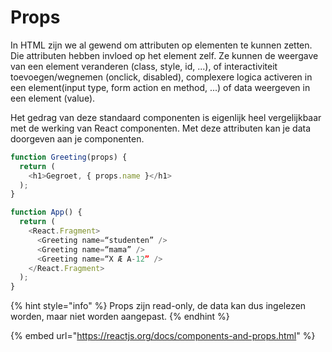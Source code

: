 # Props

In HTML zijn we al gewend om attributen op elementen te kunnen zetten. Die attributen hebben invloed op het element zelf. Ze kunnen de weergave van een element veranderen (class, style, id, ...), of interactiviteit toevoegen/wegnemen (onclick, disabled), complexere logica activeren in een element(input type, form action en method, ...) of data weergeven in een element (value).

Het gedrag van deze standaard componenten is eigenlijk heel vergelijkbaar met de werking van React componenten. Met deze attributen kan je data doorgeven aan je componenten.

```javascript
function Greeting(props) {
  return (
    <h1>Gegroet, { props.name }</h1>
  );
}

function App() {
  return (
    <React.Fragment>
      <Greeting name=“studenten” />
      <Greeting name=“mama” />
      <Greeting name=“X Æ A-12” />
    </React.Fragment>
  );
}
```

{% hint style="info" %}
Props zijn read-only, de data kan dus ingelezen worden, maar niet worden aangepast.
{% endhint %}

{% embed url="https://reactjs.org/docs/components-and-props.html" %}
